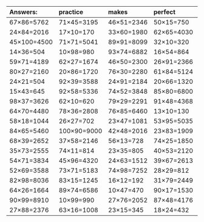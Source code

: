 | Answers: | practice | makes | perfect | ! |
| :--- | :--- | :--- | :--- | :--- |
| 67×86=5762 | 71×45=3195 | 46×51=2346 | 50×15=750 | 96×37=3552 | 
| 24×84=2016 | 17×10=170 | 33×60=1980 | 62×65=4030 | 23×51=1173 | 
| 45×100=4500 | 71×71=5041 | 89×91=8099 | 32×10=320 | 63×78=4914 | 
| 14×36=504 | 10×98=980 | 93×74=6882 | 16×54=864 | 55×75=4125 | 
| 59×71=4189 | 62×27=1674 | 46×50=2300 | 26×91=2366 | 99×78=7722 | 
| 80×27=2160 | 20×86=1720 | 76×30=2280 | 61×84=5124 | 65×92=5980 | 
| 24×21=504 | 92×39=3588 | 24×91=2184 | 20×66=1320 | 48×100=4800 | 
| 15×43=645 | 92×58=5336 | 74×52=3848 | 85×80=6800 | 41×15=615 | 
| 98×37=3626 | 62×10=620 | 79×29=2291 | 91×48=4368 | 12×95=1140 | 
| 64×70=4480 | 78×36=2808 | 76×85=6460 | 13×10=130 | 72×58=4176 | 
| 58×18=1044 | 26×27=702 | 23×47=1081 | 53×95=5035 | 61×59=3599 | 
| 84×65=5460 | 100×90=9000 | 42×48=2016 | 23×83=1909 | 59×93=5487 | 
| 68×39=2652 | 37×58=2146 | 56×13=728 | 74×25=1850 | 51×73=3723 | 
| 35×73=2555 | 74×11=814 | 23×35=805 | 40×53=2120 | 33×90=2970 | 
| 54×71=3834 | 45×96=4320 | 24×63=1512 | 39×67=2613 | 46×30=1380 | 
| 52×69=3588 | 73×71=5183 | 74×98=7252 | 28×29=812 | 84×73=6132 | 
| 82×98=8036 | 83×15=1245 | 16×12=192 | 31×79=2449 | 63×60=3780 | 
| 64×26=1664 | 89×74=6586 | 10×47=470 | 90×17=1530 | 48×19=912 | 
| 90×99=8910 | 10×99=990 | 27×76=2052 | 87×48=4176 | 55×59=3245 | 
| 27×88=2376 | 63×16=1008 | 23×15=345 | 18×24=432 | 38×63=2394 | 
